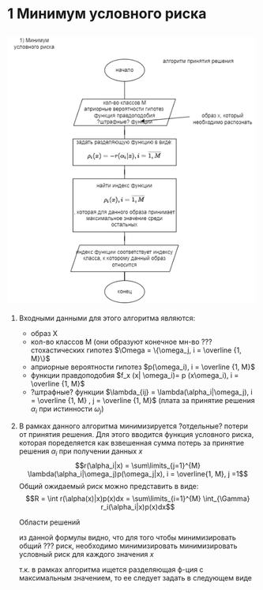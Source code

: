 # 1 Минимум условного риска

## ![scheme](1%20-%20минимум%20условного%20риска.png)

1) Входными данными для этого алгоритма являются:

   + образ X
   + кол-во классов M (они образуют конечное мн-во ??? cтохастических гипотез
   $\Omega = \{\omega_j, i = \overline {1, M}\}$
   + априорные вероятности гипотез $p(\omega_i), i = \overline {1, M}$
   + функции правдоподобия  $f_x (x| \omega_i)= p (x\omega_i), i = \overline {1, M}$
   + ?штрафные? функции  $\lambda_{ij} = \lambda(\alpha_i|\omega_j), i = \overline {1, M} , j = \overline {1, M}$
(плата за принятие решения  $\alpha_i$ при истинности  $\omega_j$)

2) В рамках данного алгоритма минимизируется ?отдельные? потери от принятия решения. Для этого вводится функция условного риска, которая поределяется как взвешенная сумма потерь за принятие решения $\alpha_i$ при получении данных $x$
    $$r(\alpha_i|x) = \sum\limits_{j=1}^{M} \lambda(\alpha_i|\omega_j)p(\omega_j|x), i = \overline{1, M}, j =1$$
    Общий ожидаемый риск можно представить в виде:
    $$R =  \int r(\alpha(x)|x)p(x)dx = \sum\limits_{i=1}^{M} \int_{\Gamma} r_i(\alpha_i|x)p(x)dx$$

    Области решений

    из данной формулы видно, что для того чтобы минимизировать общий ??? риск, необходимо минимизировать минимизировать условный риск для каждого значения $x$

    т.к. в рамках алгоритма ищется разделяющая ф-ция с максимальным значением, то ее следует задать в следующем виде
